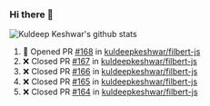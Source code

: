 ### Hi there 👋

<!--
**kuldeepkeshwar/kuldeepkeshwar** is a ✨ _special_ ✨ repository because its `README.md` (this file) appears on your GitHub profile.

Here are some ideas to get you started:

- 🔭 I’m currently working on ...
- 🌱 I’m currently learning ...
- 👯 I’m looking to collaborate on ...
- 🤔 I’m looking for help with ...
- 💬 Ask me about ...
- 📫 How to reach me: ...
- 😄 Pronouns: ...
- ⚡ Fun fact: ...
-->
![Kuldeep Keshwar's github stats](https://github-readme-stats.vercel.app/api?username=kuldeepkeshwar&show_icons=true)

<!--START_SECTION:activity-->
1. 💪 Opened PR [#168](https://github.com/kuldeepkeshwar/filbert-js/pull/168) in [kuldeepkeshwar/filbert-js](https://github.com/kuldeepkeshwar/filbert-js)
2. ❌ Closed PR [#167](https://github.com/kuldeepkeshwar/filbert-js/pull/167) in [kuldeepkeshwar/filbert-js](https://github.com/kuldeepkeshwar/filbert-js)
3. ❌ Closed PR [#166](https://github.com/kuldeepkeshwar/filbert-js/pull/166) in [kuldeepkeshwar/filbert-js](https://github.com/kuldeepkeshwar/filbert-js)
4. ❌ Closed PR [#165](https://github.com/kuldeepkeshwar/filbert-js/pull/165) in [kuldeepkeshwar/filbert-js](https://github.com/kuldeepkeshwar/filbert-js)
5. ❌ Closed PR [#164](https://github.com/kuldeepkeshwar/filbert-js/pull/164) in [kuldeepkeshwar/filbert-js](https://github.com/kuldeepkeshwar/filbert-js)
<!--END_SECTION:activity-->
